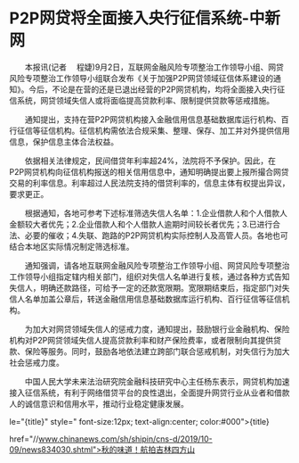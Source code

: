 # P2P网贷将全面接入央行征信系统-中新网

　　本报讯(记者 　程婕)9月2日，互联网金融风险专项整治工作领导小组、网贷风险专项整治工作领导小组联合发布《关于加强P2P网贷领域征信体系建设的通知》。今后，不论是在营的还是已退出经营的P2P网贷机构，均将全面接入央行征信系统，网贷领域失信人或将面临提高贷款利率、限制提供贷款等惩戒措施。

　　通知提出，支持在营P2P网贷机构接入金融信用信息基础数据库运行机构、百行征信等征信机构。征信机构需依法合规采集、整理、保存、加工并对外提供信用信息，保护信息主体合法权益。

　　依据相关法律规定，民间借贷年利率超24%，法院将不予保护。因此，在P2P网贷机构向征信机构报送的相关信用信息中，通知明确提出要上报所撮合网贷交易的利率信息。利率超过人民法院支持的借贷利率的，信息主体有权提出异议，要求更正。

　　根据通知，各地可参考下述标准筛选失信人名单：1.企业借款人和个人借款人金额较大者优先；2.企业借款人和个人借款人逾期时间较长者优先；3.已进行合法、必要的催收；4.失联、跑路的P2P网贷机构实际控制人及高管人员。各地也可结合本地区实际情况制定筛选标准。

　　通知强调，请各地互联网金融风险专项整治工作领导小组、网贷风险专项整治工作领导小组指定辖内相关部门，组织对失信人名单进行复核，通过各种方式告知失信人，明确还款路径，可给予一定的还款宽限期。宽限期结束后，指定部门对失信人名单加盖公章后，转送金融信用信息基础数据库运行机构、百行征信等征信机构。

　　为加大对网贷领域失信人的惩戒力度，通知提出，鼓励银行业金融机构、保险机构对P2P网贷领域失信人提高贷款利率和财产保险费率，或者限制向其提供贷款、保险等服务。同时，鼓励各地依法建立跨部门联合惩戒机制，对失信行为加大社会惩戒力度。

　　中国人民大学未来法治研究院金融科技研究中心主任杨东表示，网贷机构加速接入征信系统，有利于网络借贷平台的良性退出，全面提升网贷行业从业者和借款人的诚信意识和信用水平，推动行业稳定健康发展。

le="{title}" style=" font-size:12px; text-align:center; color:#000">{title}

href="//www.chinanews.com/sh/shipin/cns-d/2019/10-09/news834030.shtml">秋的味道！航拍吉林四方山
